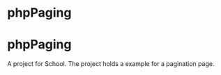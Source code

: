 # phpPaging
<h1>phpPaging</h1>
A project for School. The project holds a example for a pagination page.
